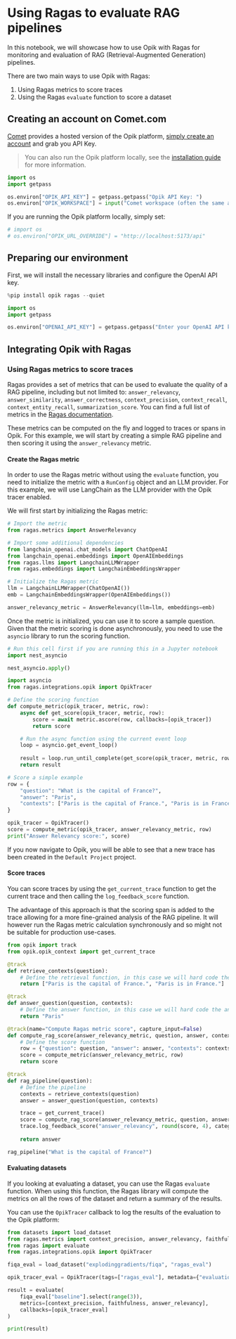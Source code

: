 # Using Ragas to evaluate RAG pipelines

In this notebook, we will showcase how to use Opik with Ragas for monitoring and evaluation of RAG (Retrieval-Augmented Generation) pipelines.

There are two main ways to use Opik with Ragas:

1. Using Ragas metrics to score traces
2. Using the Ragas `evaluate` function to score a dataset

## Creating an account on Comet.com

[Comet](https://www.comet.com/site) provides a hosted version of the Opik platform, [simply create an account](https://www.comet.com/signup?from=llm) and grab you API Key.

> You can also run the Opik platform locally, see the [installation guide](https://www.comet.com/docs/opik/self-host/self_hosting_opik/) for more information.


```python
import os
import getpass

os.environ["OPIK_API_KEY"] = getpass.getpass("Opik API Key: ")
os.environ["OPIK_WORKSPACE"] = input("Comet workspace (often the same as your username): ")
```

If you are running the Opik platform locally, simply set:


```python
# import os
# os.environ["OPIK_URL_OVERRIDE"] = "http://localhost:5173/api"
```

## Preparing our environment

First, we will install the necessary libraries and configure the OpenAI API key.


```python
%pip install opik ragas --quiet

import os
import getpass

os.environ["OPENAI_API_KEY"] = getpass.getpass("Enter your OpenAI API key: ")
```

## Integrating Opik with Ragas

### Using Ragas metrics to score traces

Ragas provides a set of metrics that can be used to evaluate the quality of a RAG pipeline, including but not limited to: `answer_relevancy`, `answer_similarity`, `answer_correctness`, `context_precision`, `context_recall`, `context_entity_recall`, `summarization_score`. You can find a full list of metrics in the [Ragas documentation](https://docs.ragas.io/en/latest/references/metrics.html#).

These metrics can be computed on the fly and logged to traces or spans in Opik. For this example, we will start by creating a simple RAG pipeline and then scoring it using the `answer_relevancy` metric.

#### Create the Ragas metric

In order to use the Ragas metric without using the `evaluate` function, you need to initialize the metric with a `RunConfig` object and an LLM provider. For this example, we will use LangChain as the LLM provider with the Opik tracer enabled.

We will first start by initializing the Ragas metric:


```python
# Import the metric
from ragas.metrics import AnswerRelevancy

# Import some additional dependencies
from langchain_openai.chat_models import ChatOpenAI
from langchain_openai.embeddings import OpenAIEmbeddings
from ragas.llms import LangchainLLMWrapper
from ragas.embeddings import LangchainEmbeddingsWrapper

# Initialize the Ragas metric
llm = LangchainLLMWrapper(ChatOpenAI())
emb = LangchainEmbeddingsWrapper(OpenAIEmbeddings())

answer_relevancy_metric = AnswerRelevancy(llm=llm, embeddings=emb)
```

Once the metric is initialized, you can use it to score a sample question. Given that the metric scoring is done asynchronously, you need to use the `asyncio` library to run the scoring function.


```python
# Run this cell first if you are running this in a Jupyter notebook
import nest_asyncio

nest_asyncio.apply()
```


```python
import asyncio
from ragas.integrations.opik import OpikTracer

# Define the scoring function
def compute_metric(opik_tracer, metric, row):
    async def get_score(opik_tracer, metric, row):
        score = await metric.ascore(row, callbacks=[opik_tracer])
        return score

    # Run the async function using the current event loop
    loop = asyncio.get_event_loop()
    
    result = loop.run_until_complete(get_score(opik_tracer, metric, row))
    return result

# Score a simple example
row = {
    "question": "What is the capital of France?",
    "answer": "Paris",
    "contexts": ["Paris is the capital of France.", "Paris is in France."]
}

opik_tracer = OpikTracer()
score = compute_metric(opik_tracer, answer_relevancy_metric, row)
print("Answer Relevancy score:", score)
```

If you now navigate to Opik, you will be able to see that a new trace has been created in the `Default Project` project.

#### Score traces

You can score traces by using the `get_current_trace` function to get the current trace and then calling the `log_feedback_score` function.

The advantage of this approach is that the scoring span is added to the trace allowing for a more fine-grained analysis of the RAG pipeline. It will however run the Ragas metric calculation synchronously and so might not be suitable for production use-cases.


```python
from opik import track
from opik.opik_context import get_current_trace

@track
def retrieve_contexts(question):
    # Define the retrieval function, in this case we will hard code the contexts
    return ["Paris is the capital of France.", "Paris is in France."]

@track
def answer_question(question, contexts):
    # Define the answer function, in this case we will hard code the answer
    return "Paris"

@track(name="Compute Ragas metric score", capture_input=False)
def compute_rag_score(answer_relevancy_metric, question, answer, contexts):
    # Define the score function
    row = {"question": question, "answer": answer, "contexts": contexts}
    score = compute_metric(answer_relevancy_metric, row)
    return score

@track
def rag_pipeline(question):
    # Define the pipeline
    contexts = retrieve_contexts(question)
    answer = answer_question(question, contexts)

    trace = get_current_trace()
    score = compute_rag_score(answer_relevancy_metric, question, answer, contexts)
    trace.log_feedback_score("answer_relevancy", round(score, 4), category_name="ragas")
    
    return answer

rag_pipeline("What is the capital of France?")
```

#### Evaluating datasets

If you looking at evaluating a dataset, you can use the Ragas `evaluate` function. When using this function, the Ragas library will compute the metrics on all the rows of the dataset and return a summary of the results.

You can use the `OpikTracer` callback to log the results of the evaluation to the Opik platform:


```python
from datasets import load_dataset
from ragas.metrics import context_precision, answer_relevancy, faithfulness
from ragas import evaluate
from ragas.integrations.opik import OpikTracer

fiqa_eval = load_dataset("explodinggradients/fiqa", "ragas_eval")

opik_tracer_eval = OpikTracer(tags=["ragas_eval"], metadata={"evaluation_run": True})

result = evaluate(
    fiqa_eval["baseline"].select(range(3)),
    metrics=[context_precision, faithfulness, answer_relevancy],
    callbacks=[opik_tracer_eval]
)

print(result)
```
